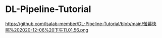 # DL-Pipeline-Tutorial
https://github.com/lsalab-member/DL-Pipeline-Tutorial/blob/main/螢幕快照%202020-12-06%20下午11.01.56.png
